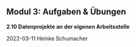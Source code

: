 ## Modul 3: Aufgaben & Übungen

**2.10 Datenprojekte an der eigenen Arbeitsstelle**


2022-03-11 Heinke Schumacher
